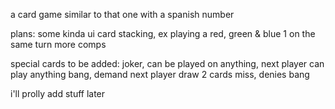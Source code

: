 a card game similar to that one with a spanish number

plans:
some kinda ui
card stacking, ex playing a red, green & blue 1 on the same turn
more comps

special cards to be added:
joker, can be played on anything, next player can play anything
bang, demand next player draw 2 cards
miss, denies bang

i'll prolly add stuff later
